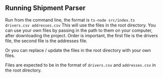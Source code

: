## Running Shipment Parser

Run from the command line, the format is
`ts-node src/index.ts drivers.csv addresses.csv`
This will use the files in the root directory. You can use your own files by passing in the path to them on your 
computer, after downloading the project.
Order is important, the first file is the drivers file, the second file is the addresses file.

Or you can replace / update the files in the root directory with your own files.



Files are expected to be in the format of 
`drivers.csv` and `addresses.csv` in the root directory.

